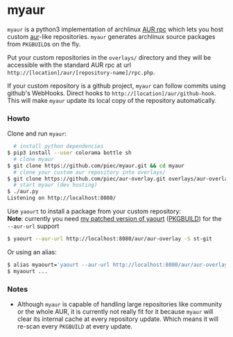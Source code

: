 myaur
=====

`myaur` is a python3 implementation of archlinux [AUR rpc](https://wiki.archlinux.org/index.php/AurJson) which lets you host custom [aur](https://aur.archlinux.org/)-like repositories. `myaur` generates archlinux source packages from `PKGBUILD`s on the fly.

Put your custom repositories in the `overlays/` directory and they will be accessible with the standard AUR rpc at url `http://[location]/aur/[repository-name]/rpc.php`.

If your custom repository is a github project, `myaur` can follow commits using github's WebHooks. Direct hooks to `http://[location]/aur/github-hook`. This will make `myaur` update its local copy of the repository automatically.


### Howto
Clone and run `myaur`:
```bash
  # install python dependencies
$ pip3 install --user colorama bottle sh
  # clone myaur
$ git clone https://github.com/piec/myaur.git && cd myaur
  # clone your custom aur repository into overlays/
$ git clone https://github.com/piec/aur-overlay.git overlays/aur-overlay
  # start myaur (dev hosting)
$ ./aur.py
Listening on http://localhost:8080/
```
Use `yaourt` to install a package from your custom repository:  
**Note**: currently you need [my patched version of yaourt](https://github.com/piec/yaourt) ([PKGBUILD](https://raw.github.com/piec/aur-overlay/master/yaourt-git/PKGBUILD)) for the `--aur-url` support
```bash
$ yaourt --aur-url http://localhost:8080/aur/aur-overlay -S st-git
```
Or using an alias:
```bash
$ alias myaourt='yaourt --aur-url http://localhost:8080/aur/aur-overlay'
$ myaourt ...
```
### Notes
* Although `myaur` is capable of handling large repositories like community or the whole AUR, it is currently not really fit for it because `myaur` will clear its internal cache at every repository update. Which means it will re-scan every `PKGBUILD` at every update.
